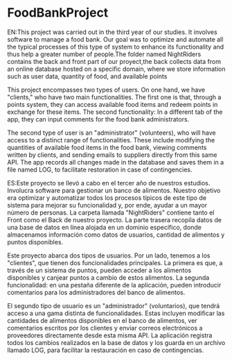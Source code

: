 # FoodBankProject
EN:This project was carried out in the third year of our studies. It involves software to manage a food bank. Our goal was to optimize and automate all the typical processes of this type of system to enhance its functionality and thus help a greater number of people.The folder named NightRiders contains the back and front part of our proyect,the back collects data from an online database hosted on a specific domain, where we store information such as user data, quantity of food, and available points


This project encompasses two types of users. On one hand, we have "clients," who have two main functionalities. The first one is that, through a points system, they can access available food items and redeem points in exchange for these items. The second functionality: In a different tab of the app, they can input comments for the food bank administrators.

The second type of user is an "administrator" (volunteers), who will have access to a distinct range of functionalities. These include modifying the quantities of available food items in the food bank, viewing comments written by clients, and sending emails to suppliers directly from this same API. The app records all changes made in the database and saves them in a file named LOG, to facilitate restoration in case of contingencies.

ES:Este proyecto se llevó a cabo en el tercer año de nuestros estudios. Involucra software para gestionar un banco de alimentos. Nuestro objetivo era optimizar y automatizar todos los procesos típicos de este tipo de sistema para mejorar su funcionalidad y, por ende, ayudar a un mayor número de personas. La carpeta llamada "NightRiders" contiene tanto el Front como el Back de nuestro proyecto. La parte trasera recopila datos de una base de datos en línea alojada en un dominio específico, donde almacenamos información como datos de usuarios, cantidad de alimentos y puntos disponibles.

Este proyecto abarca dos tipos de usuarios. Por un lado, tenemos a los "clientes", que tienen dos funcionalidades principales. La primera es que, a través de un sistema de puntos, pueden acceder a los alimentos disponibles y canjear puntos a cambio de estos alimentos. La segunda funcionalidad: en una pestaña diferente de la aplicación, pueden introducir comentarios para los administradores del banco de alimentos.

El segundo tipo de usuario es un "administrador" (voluntarios), que tendrá acceso a una gama distinta de funcionalidades. Estas incluyen modificar las cantidades de alimentos disponibles en el banco de alimentos, ver comentarios escritos por los clientes y enviar correos electrónicos a proveedores directamente desde esta misma API. La aplicación registra todos los cambios realizados en la base de datos y los guarda en un archivo llamado LOG, para facilitar la restauración en caso de contingencias.
